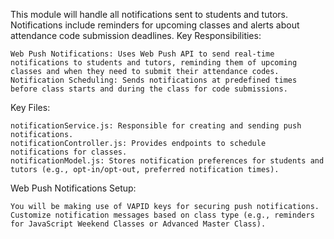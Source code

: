 This module will handle all notifications sent to students and tutors. Notifications include reminders for upcoming classes and alerts about attendance code submission deadlines.
Key Responsibilities:

    Web Push Notifications: Uses Web Push API to send real-time notifications to students and tutors, reminding them of upcoming classes and when they need to submit their attendance codes.
    Notification Scheduling: Sends notifications at predefined times before class starts and during the class for code submissions.

Key Files:

    notificationService.js: Responsible for creating and sending push notifications.
    notificationController.js: Provides endpoints to schedule notifications for classes.
    notificationModel.js: Stores notification preferences for students and tutors (e.g., opt-in/opt-out, preferred notification times).

Web Push Notifications Setup:

    You will be making use of VAPID keys for securing push notifications.
    Customize notification messages based on class type (e.g., reminders for JavaScript Weekend Classes or Advanced Master Class).